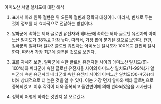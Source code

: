 아미노산 서열 일치도에 대한 해석

1. 표에서 아래 왼쪽 절반은 위 오른쪽 절반과 정확히 대칭이다. 따라서, 빈채로 두는 것이 정보를 더 효과적으로 전달하는 방법이다.

2. 알파군에 속하는 제타 글로빈 유전자와 베타군에 속하는 베타 글로빈 유전자의 아미노산 일치도가 38%로 가장 낮다. 따라서, 가장 많이 분기된 것으로 보인다.
한편, 알파군의 알파1과 알파2 글로빈 유전자는 아미노산 일치도가 100%로 완전히 일치한다. 따라서 가장 최근에 중복된 것으로 보인다.

3. 표를 자세히 보면, 알파군에 속한 글로빈 유전자들 사이의 아미노산 일치도(61-100%)와
베타군에 속한 글로빈 유전자들 사이의 아미노산 일치도(71-99%)가
알파군에 속한 유전자와 베타군에 속한 유전자 사이의 아미노산 일치도(38-45%)에 비해 상대적으로 더 높은 것을 알 수 있다.
이는 가장 먼저 알파와 베타 글로빈으로 중복되었고, 이후 각각이 더욱 중복되고 돌연변이에 의해 변화되었음을 시사한다.

4. 정확히 어떻게 하라는 것인지 잘 모르겠다.

